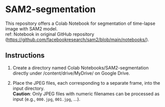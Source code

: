 # SAM2-segmentation

This repository offers a Colab Notebook for segmentation of time-lapse image with SAM2 model.<br>
ref: Notebook in original GitHub repository (https://github.com/facebookresearch/sam2/blob/main/notebooks/).<br>

## Instructions

1. Create a directory named Colab Notebooks/SAM2-segmentation directly under /content/drive/MyDrive/ on Google Drive.<br>

2. Place the JPEG files, each corresponding to a separate frame, into the input directory.  <br>
   **Caution**: Only JPEG files with numeric filenames can be processed as input (e.g., `000.jpg`, `001.jpg`, ...).
